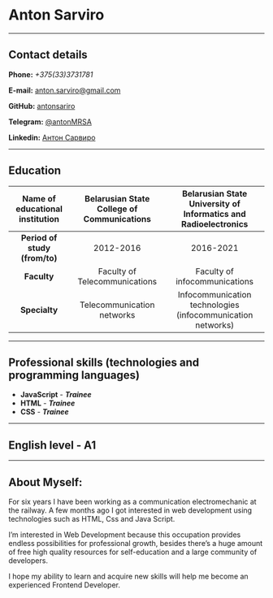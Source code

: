 # Anton Sarviro
***
## Contact details 
**Phone:** *+375(33)3731781*

**E-mail:** anton.sarviro@gmail.com

**GitHub:** [antonsariro](https://github.com/antonsariro)

**Telegram:** [@antonMRSA](https://t.me/antonMRSA)

**Linkedin:** [Антон Сарвиро](https://linkedin.com/in/антон-сарвиро-6a3964248)


***
## Education

|Name of educational institution    | Belarusian State College of Communications | Belarusian State University of Informatics and Radioelectronics |
:-----------:|:-------:|:-----:|
**Period of study (from/to)**       |   2012-2016 | 2016-2021 |
|**Faculty**    |   Faculty of Telecommunications | Faculty of infocommunications |
|**Specialty**        |   Telecommunication networks | Infocommunication technologies (infocommunication networks)|
***
## Professional skills (technologies and programming languages)
* **JavaScript** - ***Trainee***
* **HTML** - ***Trainee***
* **CSS** - ***Trainee***
 ***
## English level - A1
***
## About Myself:

For six years I have been working as a communication electromechanic at the railway. A few months ago I got interested in web development using technologies such as HTML, Css and Java Script.

I’m interested in Web Development because this occupation provides endless possibilities for professional growth,
besides there’s a huge amount of free high quality resources for self-education and a large community of developers.

I hope my ability to learn and acquire new skills will help me become an experienced Frontend Developer.

